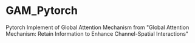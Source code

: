 # GAM_Pytorch
Pytorch Implement of Global Attention Mechanism from "Global Attention Mechanism: Retain Information to Enhance Channel-Spatial Interactions"
